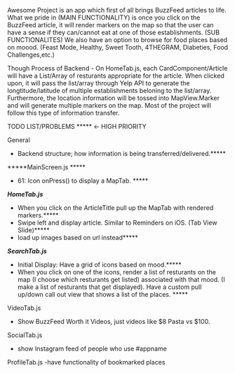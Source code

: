 Awesome Project is an app which first of all brings BuzzFeed articles to life. What we pride in (MAIN FUNCTIONALITY) is once you click on the BuzzFeed article, it will render markers on the map so that the user can have a sense if they can/cannot eat at one of those establishments. (SUB FUNCTIONALITES) We also have an option to browse for food places based on moood. (Feast Mode, Healthy, Sweet Tooth, 4THEGRAM, Diabeties, Food Challenges,etc.)

Though Process of Backend - On HomeTab.js, each CardComponent/Article will have a List/Array of resturants appropriate for the article. When clicked upon, it will pass the list/array through Yelp API to generate the longtitude/latitude of multiple establishments beloning to the list/array. Furthermore, the location information will be tossed into MapView.Marker and will generate multiple markers on the map. Most of the project will follow this type of information transfer. 


TODO LIST/PROBLEMS
***** <- HIGH PRIORITY

General
  - Backend structure; how information is being transferred/delivered.*****

*****MainScreen.js *****
  - 61: Icon onPress() to display a MapTab. *****

*****HomeTab.js*****
  - When you click on the ArticleTitle pull up the MapTab with rendered markers.*****
  - Swipe left and display article. Similar to Reminders on iOS. (Tab View Slide)*****
  - load up images based on url instead*****

*****SearchTab.js*****
  - Initial Display: Have a grid of icons based on mood.*****
  - When you click on one of the icons, render a list of resturants on the map (I choose which resturants get listed) associated with that mood. (I make a list of resturants that get displayed). Have a custom pull up/down call out view that shows a list of the places. *****
 
VideoTab.js
  - Show BuzzFeed Worth it Videos, just videos like $8 Pasta vs $100.

SocialTab.js
  - show Instagram feed of people who use #appname

ProfileTab.js
  -have functionality of bookmarked places

